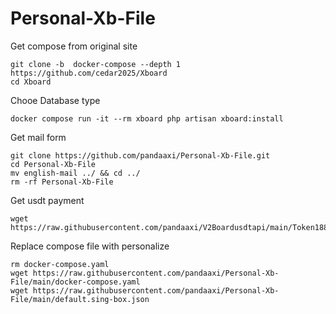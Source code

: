 # Personal-Xb-File

Get compose from original site
```
git clone -b  docker-compose --depth 1 https://github.com/cedar2025/Xboard
cd Xboard
```
Chooe Database type
```
docker compose run -it --rm xboard php artisan xboard:install
```
Get mail form
```
git clone https://github.com/pandaaxi/Personal-Xb-File.git
cd Personal-Xb-File
mv english-mail ../ && cd ../
rm -rf Personal-Xb-File
```
Get usdt payment
```
wget https://raw.githubusercontent.com/pandaaxi/V2Boardusdtapi/main/Token188.php
```

Replace compose file with personalize
```
rm docker-compose.yaml
wget https://raw.githubusercontent.com/pandaaxi/Personal-Xb-File/main/docker-compose.yaml
wget https://raw.githubusercontent.com/pandaaxi/Personal-Xb-File/main/default.sing-box.json
```
